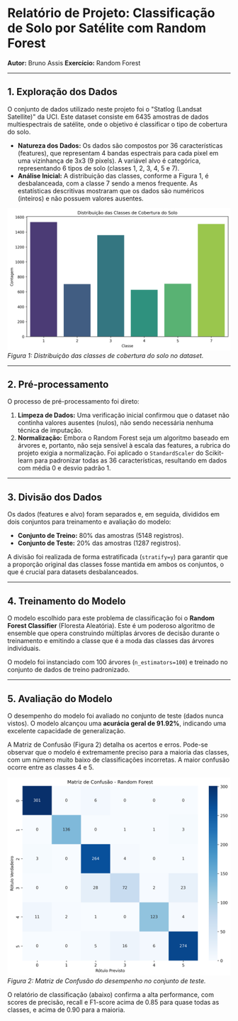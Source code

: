 # Relatório de Projeto: Classificação de Solo por Satélite com Random Forest

**Autor:** Bruno Assis
**Exercício:** Random Forest

---

## 1. Exploração dos Dados

O conjunto de dados utilizado neste projeto foi o "Statlog (Landsat Satellite)" da UCI. Este dataset consiste em 6435 amostras de dados multiespectrais de satélite, onde o objetivo é classificar o tipo de cobertura do solo.

-   **Natureza dos Dados:** Os dados são compostos por 36 características (features), que representam 4 bandas espectrais para cada pixel em uma vizinhança de 3x3 (9 pixels). A variável alvo é categórica, representando 6 tipos de solo (classes 1, 2, 3, 4, 5 e 7).
-   **Análise Inicial:** A distribuição das classes, conforme a Figura 1, é desbalanceada, com a classe 7 sendo a menos frequente. As estatísticas descritivas mostraram que os dados são numéricos (inteiros) e não possuem valores ausentes.

![Distribuição das Classes de Cobertura do Solo](outputs/1_distribuicao_classes.png)
*Figura 1: Distribuição das classes de cobertura do solo no dataset.*

---
## 2. Pré-processamento

O processo de pré-processamento foi direto:
1.  **Limpeza de Dados:** Uma verificação inicial confirmou que o dataset não continha valores ausentes (nulos), não sendo necessária nenhuma técnica de imputação.
2.  **Normalização:** Embora o Random Forest seja um algoritmo baseado em árvores e, portanto, não seja sensível à escala das features, a rubrica do projeto exigia a normalização. Foi aplicado o `StandardScaler` do Scikit-learn para padronizar todas as 36 características, resultando em dados com média 0 e desvio padrão 1.

---
## 3. Divisão dos Dados

Os dados (features e alvo) foram separados e, em seguida, divididos em dois conjuntos para treinamento e avaliação do modelo:
-   **Conjunto de Treino:** 80% das amostras (5148 registros).
-   **Conjunto de Teste:** 20% das amostras (1287 registros).

A divisão foi realizada de forma estratificada (`stratify=y`) para garantir que a proporção original das classes fosse mantida em ambos os conjuntos, o que é crucial para datasets desbalanceados.

---
## 4. Treinamento do Modelo

O modelo escolhido para este problema de classificação foi o **Random Forest Classifier** (Floresta Aleatória). Este é um poderoso algoritmo de ensemble que opera construindo múltiplas árvores de decisão durante o treinamento e emitindo a classe que é a moda das classes das árvores individuais.

O modelo foi instanciado com 100 árvores (`n_estimators=100`) e treinado no conjunto de dados de treino padronizado.

---
## 5. Avaliação do Modelo

O desempenho do modelo foi avaliado no conjunto de teste (dados nunca vistos). O modelo alcançou uma **acurácia geral de 91.92%**, indicando uma excelente capacidade de generalização.

A Matriz de Confusão (Figura 2) detalha os acertos e erros. Pode-se observar que o modelo é extremamente preciso para a maioria das classes, com um número muito baixo de classificações incorretas. A maior confusão ocorre entre as classes 4 e 5.

![Matriz de Confusão](outputs/2_matriz_confusao.png)
*Figura 2: Matriz de Confusão do desempenho no conjunto de teste.*

O relatório de classificação (abaixo) confirma a alta performance, com scores de precisão, recall e F1-score acima de 0.85 para quase todas as classes, e acima de 0.90 para a maioria.